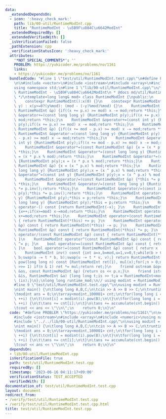 ```yaml
---
data:
  _extendedDependsOn:
  - icon: ':heavy_check_mark:'
    path: lib/00-util/RuntimeModInt.cpp
    title: "RuntimeModInt - \u5B9F\u884C\u6642ModInt"
  _extendedRequiredBy: []
  _extendedVerifiedWith: []
  _isVerificationFailed: false
  _pathExtension: cpp
  _verificationStatusIcon: ':heavy_check_mark:'
  attributes:
    '*NOT_SPECIAL_COMMENTS*': ''
    PROBLEM: https://yukicoder.me/problems/no/1161
    links:
    - https://yukicoder.me/problems/no/1161
  bundledCode: "#line 1 \"test/util/RuntimeModInt.test.cpp\"\n#define PROBLEM \"https://yukicoder.me/problems/no/1161\"\
    \n\n#include <vector>\n#include <iostream>\n#include <array>\n#include <numeric>\n\
    using namespace std;\n#line 1 \"lib/00-util/RuntimeModInt.cpp\"\n/*\n * @title\
    \ RuntimeModInt - \u5B9F\u884C\u6642ModInt\n * @docs md/util/RuntimeModInt.md\n\
    \ */\ntemplate<long long& mod> class RuntimeModInt {\npublic:\n    long long x;\n\
    \    constexpr RuntimeModInt():x(0) {}\n    constexpr RuntimeModInt(long long\
    \ y) : x(y>=0?(y%mod): (mod - (-y)%mod)%mod) {}\n    RuntimeModInt &operator+=(const\
    \ RuntimeModInt &p) {if((x += p.x) >= mod) x -= mod;return *this;}\n    RuntimeModInt\
    \ &operator+=(const long long y) {RuntimeModInt p(y);if((x += p.x) >= mod) x -=\
    \ mod;return *this;}\n    RuntimeModInt &operator+=(const int y) {RuntimeModInt\
    \ p(y);if((x += p.x) >= mod) x -= mod;return *this;}\n    RuntimeModInt &operator-=(const\
    \ RuntimeModInt &p) {if((x += mod - p.x) >= mod) x -= mod;return *this;}\n   \
    \ RuntimeModInt &operator-=(const long long y) {RuntimeModInt p(y);if((x += mod\
    \ - p.x) >= mod) x -= mod;return *this;}\n    RuntimeModInt &operator-=(const\
    \ int y) {RuntimeModInt p(y);if((x += mod - p.x) >= mod) x -= mod;return *this;}\n\
    \    RuntimeModInt &operator*=(const RuntimeModInt &p) {x = (x * p.x % mod);return\
    \ *this;}\n    RuntimeModInt &operator*=(const long long y) {RuntimeModInt p(y);x\
    \ = (x * p.x % mod);return *this;}\n    RuntimeModInt &operator*=(const int y)\
    \ {RuntimeModInt p(y);x = (x * p.x % mod);return *this;}\n    RuntimeModInt &operator^=(const\
    \ RuntimeModInt &p) {x = (x ^ p.x) % mod;return *this;}\n    RuntimeModInt &operator^=(const\
    \ long long y) {RuntimeModInt p(y);x = (x ^ p.x) % mod;return *this;}\n    RuntimeModInt\
    \ &operator^=(const int y) {RuntimeModInt p(y);x = (x ^ p.x) % mod;return *this;}\n\
    \    RuntimeModInt &operator/=(const RuntimeModInt &p) {*this *= p.inv();return\
    \ *this;}\n    RuntimeModInt &operator/=(const long long y) {RuntimeModInt p(y);*this\
    \ *= p.inv();return *this;}\n    RuntimeModInt &operator/=(const int y) {RuntimeModInt\
    \ p(y);*this *= p.inv();return *this;}\n    RuntimeModInt operator=(const int\
    \ y) {RuntimeModInt p(y);*this = p;return *this;}\n    RuntimeModInt operator=(const\
    \ long long y) {RuntimeModInt p(y);*this = p;return *this;}\n    RuntimeModInt\
    \ operator-() const {return RuntimeModInt(-x); }\n    RuntimeModInt operator++()\
    \ {x++;if(x>=mod) x-=mod;return *this;}\n    RuntimeModInt operator--() {x--;if(x<0)\
    \ x+=mod;return *this;}\n    RuntimeModInt operator+(const RuntimeModInt &p) const\
    \ { return RuntimeModInt(*this) += p; }\n    RuntimeModInt operator-(const RuntimeModInt\
    \ &p) const { return RuntimeModInt(*this) -= p; }\n    RuntimeModInt operator*(const\
    \ RuntimeModInt &p) const { return RuntimeModInt(*this) *= p; }\n    RuntimeModInt\
    \ operator/(const RuntimeModInt &p) const { return RuntimeModInt(*this) /= p;\
    \ }\n    RuntimeModInt operator^(const RuntimeModInt &p) const { return RuntimeModInt(*this)\
    \ ^= p; }\n    bool operator==(const RuntimeModInt &p) const { return x == p.x;\
    \ }\n    bool operator!=(const RuntimeModInt &p) const { return x != p.x; }\n\
    \    RuntimeModInt inv() const {int a=x,b=mod,u=1,v=0,t;while(b > 0) {t = a /\
    \ b;swap(a -= t * b, b);swap(u -= t * v, v);} return RuntimeModInt(u);}\n    RuntimeModInt\
    \ pow(long long n) const {RuntimeModInt ret(1), mul(x);for(;n > 0;mul *= mul,n\
    \ >>= 1) if(n & 1) ret *= mul;return ret;}\n    friend ostream &operator<<(ostream\
    \ &os, const RuntimeModInt &p) {return os << p.x;}\n    friend istream &operator>>(istream\
    \ &is, RuntimeModInt &a) {long long t;is >> t;a = RuntimeModInt<mod>(t);return\
    \ (is);}\n};\nlong long runtime_mod;\n// using modint = RuntimeModInt<runtime_mod>;\n\
    #line 9 \"test/util/RuntimeModInt.test.cpp\"\n\nusing modint = RuntimeModInt<runtime_mod>;\n\
    \nint main() {\n\tlong long A,B,C;\n\tcin >> A >> B >> C;\n\truntime_mod = C;\n\
    \tmodint ans = 0;\n\tarray<modint,100001> cnt;\n\tfor(long long i = 1; i <= C;\
    \ ++i) {\n\t\tcnt[i] = modint(i).pow(B);\n\t}\n\tfor(long long i = 1; i <= A%C;\
    \ ++i) {\n\t\tans += cnt[i];\n\t}\n\tans += accumulate(cnt.begin(),cnt.begin()+C,modint(0))*(A/C);\n\
    \tcout << ans << \"\\n\";\n    return 0;\n}\n"
  code: "#define PROBLEM \"https://yukicoder.me/problems/no/1161\"\n\n#include <vector>\n\
    #include <iostream>\n#include <array>\n#include <numeric>\nusing namespace std;\n\
    #include \"../../lib/00-util/RuntimeModInt.cpp\"\n\nusing modint = RuntimeModInt<runtime_mod>;\n\
    \nint main() {\n\tlong long A,B,C;\n\tcin >> A >> B >> C;\n\truntime_mod = C;\n\
    \tmodint ans = 0;\n\tarray<modint,100001> cnt;\n\tfor(long long i = 1; i <= C;\
    \ ++i) {\n\t\tcnt[i] = modint(i).pow(B);\n\t}\n\tfor(long long i = 1; i <= A%C;\
    \ ++i) {\n\t\tans += cnt[i];\n\t}\n\tans += accumulate(cnt.begin(),cnt.begin()+C,modint(0))*(A/C);\n\
    \tcout << ans << \"\\n\";\n    return 0;\n}\n"
  dependsOn:
  - lib/00-util/RuntimeModInt.cpp
  isVerificationFile: true
  path: test/util/RuntimeModInt.test.cpp
  requiredBy: []
  timestamp: '2023-06-16 04:11:17+09:00'
  verificationStatus: TEST_ACCEPTED
  verifiedWith: []
documentation_of: test/util/RuntimeModInt.test.cpp
layout: document
redirect_from:
- /verify/test/util/RuntimeModInt.test.cpp
- /verify/test/util/RuntimeModInt.test.cpp.html
title: test/util/RuntimeModInt.test.cpp
---
```

